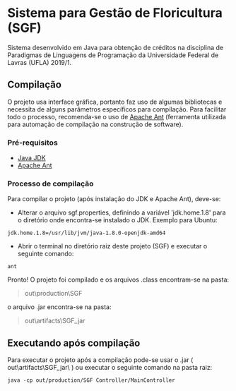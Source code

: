 # Sistema para Gestão de Floricultura (SGF)

Sistema desenvolvido em Java para obtenção de créditos na disciplina de Paradigmas de Linguagens de Programação 
da Universidade Federal de Lavras (UFLA) 2019/1.  


## Compilação

O projeto usa interface gráfica, portanto faz uso de algumas bibliotecas e necessita de alguns parâmetros específicos para compilação. 
Para facilitar todo o processo, recomenda-se o uso de [Apache Ant](https://ant.apache.org/) 
(ferramenta utilizada para automação de compilação na construção de software). 

### Pré-requisitos
* [Java JDK](https://www.oracle.com/technetwork/java/javase/downloads/index.html) 
* [Apache Ant](https://ant.apache.org/manual-1.9.x/index.html)

### Processo de compilação
Para compilar o projeto (após instalação do JDK e Apache Ant), deve-se:

* Alterar o arquivo sgf.properties, definindo a variável 'jdk.home.1.8' para o diretório onde encontra-se instalado o JDK. Exemplo para Ubuntu:


```
jdk.home.1.8=/usr/lib/jvm/java-1.8.0-openjdk-amd64
```
 
 * Abrir o terminal no diretório raiz deste projeto (SGF) e executar o seguinte comando: 
```
ant
```

Pronto! O projeto foi compilado e os arquivos .class encontram-se na pasta:  

> out\production\SGF

o arquivo .jar encontra-se na pasta:

> out\artifacts\SGF_jar

## Executando após compilação

Para executar o projeto após a compilação pode-se usar o .jar ( out\artifacts\SGF_jar\ ) ou executar o seguinte comando na pasta raiz:

```
java -cp out/production/SGF Controller/MainController
``` 

